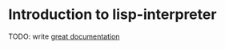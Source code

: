 # Introduction to lisp-interpreter

TODO: write [great documentation](http://jacobian.org/writing/what-to-write/)
